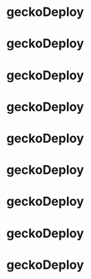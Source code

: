 # geckoDeploy
# geckoDeploy
# geckoDeploy
# geckoDeploy
# geckoDeploy
# geckoDeploy
# geckoDeploy
# geckoDeploy
# geckoDeploy
